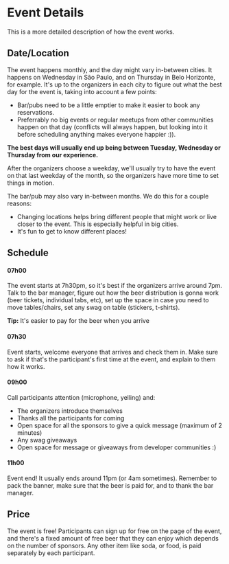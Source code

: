 # Event Details

This is a more detailed description of how the event works.

## Date/Location

The event happens monthly, and the day might vary in-between cities. It happens on Wednesday in São Paulo, and on Thursday in Belo Horizonte, for example. It's up to the organizers in each city to figure out what the best day for the event is, taking into account a few points:

- Bar/pubs need to be a little emptier to make it easier to book any reservations.
- Preferrably no big events or regular meetups from other communities happen on that day (conflicts will always happen, but looking into it before scheduling anything makes everyone happier :)).

**The best days will usually end up being between Tuesday, Wednesday or Thursday from our experience.**

After the organizers choose a weekday, we'll usually try to have the event on that last weekday of the month, so the organizers have more time to set things in motion.

The bar/pub may also vary in-between months. We do this for a couple reasons:

- Changing locations helps bring different people that might work or live closer to the event. This is especially helpful in big cities.
- It's fun to get to know different places!

## Schedule

#### 07h00

The event starts at 7h30pm, so it's best if the organizers arrive around 7pm. Talk to the bar manager, figure out how the beer distribution is gonna work (beer tickets, individual tabs, etc), set up the space in case you need to move tables/chairs, set any swag on table (stickers, t-shirts).

**Tip:** It's easier to pay for the beer when you arrive

#### 07h30

Event starts, welcome everyone that arrives and check them in. Make sure to ask if that's the participant's first time at the event, and explain to them how it works.

#### 09h00

Call participants attention (microphone, yelling) and:

- The organizers introduce themselves
- Thanks all the participants for coming
- Open space for all the sponsors to give a quick message (maximum of 2 minutes)
- Any swag giveaways
- Open space for message or giveaways from developer communities :)

#### 11h00

Event end! It usually ends around 11pm (or 4am sometimes). Remember to pack the banner, make sure that the beer is paid for, and to thank the bar manager.

## Price

The event is free! Participants can sign up for free on the page of the event, and there's a fixed amount of free beer that they can enjoy which depends on the number of sponsors. Any other item like soda, or food, is paid separately by each participant.